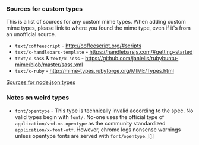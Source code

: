 
### Sources for custom types

This is a list of sources for any custom mime types.
When adding custom mime types, please link to where you found the mime type,
even if it's from an unofficial source.

- `text/coffeescript` - http://coffeescript.org/#scripts
- `text/x-handlebars-template` - https://handlebarsjs.com/#getting-started
- `text/x-sass` & `text/x-scss` - https://github.com/janlelis/rubybuntu-mime/blob/master/sass.xml
- `text/x-ruby` - http://mime-types.rubyforge.org/MIME/Types.html

[Sources for node.json types](https://github.com/broofa/node-mime/blob/master/types/node.types)

### Notes on weird types

- `font/opentype` - This type is technically invalid according to the spec. No valid types begin with `font/`. No-one uses the official type of `application/vnd.ms-opentype` as the community standardized `application/x-font-otf`. However, chrome logs nonsense warnings unless opentype fonts are served with `font/opentype`. [[1]](http://stackoverflow.com/questions/2871655/proper-mime-type-for-fonts)

